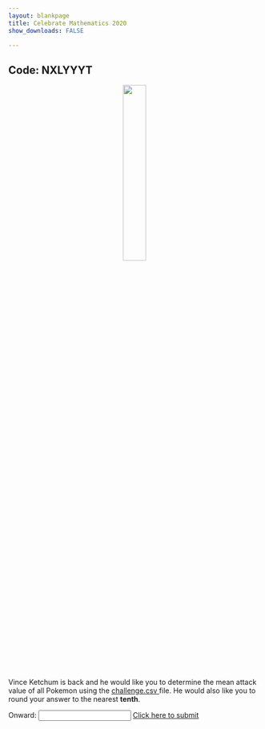 ```yaml
---
layout: blankpage
title: Celebrate Mathematics 2020
show_downloads: FALSE

---
```


## Code: NXLYYYT 

<p align="center"> <img class="prof" width="30%" src="https://merrickmath.github.io/MerrickMath.github.io-PokemonChallenge/trainer.png">   </p>

Vince Ketchum is back and he would like you to determine the mean attack value of all Pokemon using the <a href="https://merrickmath.github.io/MerrickMath.github.io-PokemonChallenge/challenge.csv" download> challenge.csv </a> file. He would also like you to round your answer to the nearest **tenth**.

Onward: <input id='password' type='text'  />
<a href="https://forms.gle/5o6GwJneTc9uVyZz7" onclick="javascript:return validatePass()">  Click here to submit  </a>
<script>
function validatePass(){
    if(document.getElementById('password').value == '77.9'){
        return true;
    }else{
        alert('wrong password!!');
        return false;
    }
}
</script>
